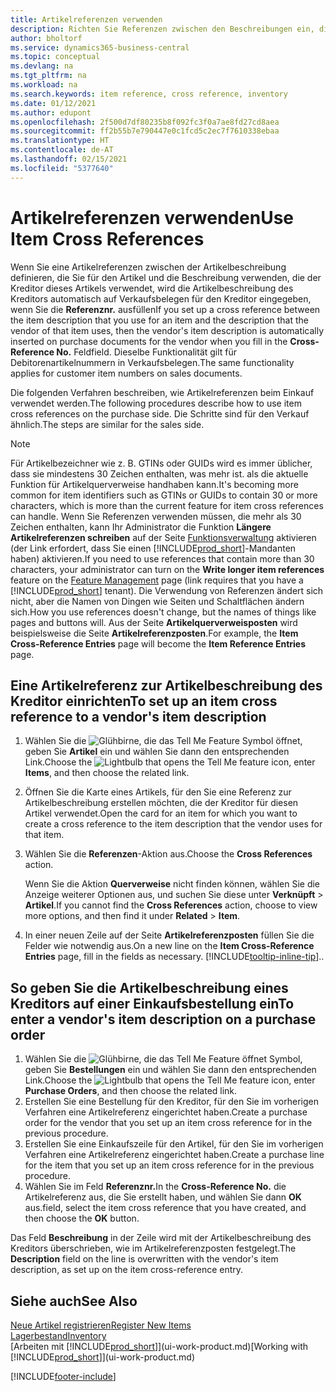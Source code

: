 ```yaml
---
title: Artikelreferenzen verwenden
description: Richten Sie Referenzen zwischen den Beschreibungen ein, die Sie und Ihr Kreditor für einen Artikel verwenden, damit Sie die Artikelbeschreibung des Kreditors in Einkaufsbelege einfügen können.
author: bholtorf
ms.service: dynamics365-business-central
ms.topic: conceptual
ms.devlang: na
ms.tgt_pltfrm: na
ms.workload: na
ms.search.keywords: item reference, cross reference, inventory
ms.date: 01/12/2021
ms.author: edupont
ms.openlocfilehash: 2f500d7df80235b8f092fc3f0a7ae8fd27cd8aea
ms.sourcegitcommit: ff2b55b7e790447e0c1fcd5c2ec7f7610338ebaa
ms.translationtype: HT
ms.contentlocale: de-AT
ms.lasthandoff: 02/15/2021
ms.locfileid: "5377640"
---
```

# <a name="use-item-cross-references"></a><span data-ttu-id="33918-103">Artikelreferenzen verwenden</span><span class="sxs-lookup"><span data-stu-id="33918-103">Use Item Cross References</span></span>
<span data-ttu-id="33918-104">Wenn Sie eine Artikelreferenzen zwischen der Artikelbeschreibung definieren, die Sie für den Artikel und die Beschreibung verwenden, die der Kreditor dieses Artikels verwendet, wird die Artikelbeschreibung des Kreditors automatisch auf Verkaufsbelegen für den Kreditor eingegeben, wenn Sie die **Referenznr.** ausfüllen</span><span class="sxs-lookup"><span data-stu-id="33918-104">If you set up a cross reference between the item description that you use for an item and the description that the vendor of that item uses, then the vendor's item description is automatically inserted on purchase documents for the vendor when you fill in the **Cross-Reference No.**</span></span> <span data-ttu-id="33918-105">Feld</span><span class="sxs-lookup"><span data-stu-id="33918-105">field.</span></span> <span data-ttu-id="33918-106">Dieselbe Funktionalität gilt für Debitorenartikelnummern in Verkaufsbelegen.</span><span class="sxs-lookup"><span data-stu-id="33918-106">The same functionality applies for customer item numbers on sales documents.</span></span>

<span data-ttu-id="33918-107">Die folgenden Verfahren beschreiben, wie Artikelreferenzen beim Einkauf verwendet werden.</span><span class="sxs-lookup"><span data-stu-id="33918-107">The following procedures describe how to use item cross references on the purchase side.</span></span> <span data-ttu-id="33918-108">Die Schritte sind für den Verkauf ähnlich.</span><span class="sxs-lookup"><span data-stu-id="33918-108">The steps are similar for the sales side.</span></span>

> [!NOTE]
> <span data-ttu-id="33918-109">Für Artikelbezeichner wie z. B. GTINs oder GUIDs wird es immer üblicher, dass sie mindestens 30 Zeichen enthalten, was mehr ist. als die aktuelle Funktion für Artikelquerverweise handhaben kann.</span><span class="sxs-lookup"><span data-stu-id="33918-109">It's becoming more common for item identifiers such as GTINs or GUIDs to contain 30 or more characters, which is more than the current feature for item cross references can handle.</span></span> <span data-ttu-id="33918-110">Wenn Sie Referenzen verwenden müssen, die mehr als 30 Zeichen enthalten, kann Ihr Administrator die Funktion **Längere Artikelreferenzen schreiben** auf der Seite [Funktionsverwaltung](https://businesscentral.dynamics.com/?page=2610) aktivieren (der Link erfordert, dass Sie einen [!INCLUDE[prod_short](includes/prod_short.md)]-Mandanten haben) aktivieren.</span><span class="sxs-lookup"><span data-stu-id="33918-110">If you need to use references that contain more than 30 characters, your administrator can turn on the **Write longer item references** feature on the [Feature Management](https://businesscentral.dynamics.com/?page=2610) page (link requires that you have a [!INCLUDE[prod_short](includes/prod_short.md)] tenant).</span></span> <span data-ttu-id="33918-111">Die Verwendung von Referenzen ändert sich nicht, aber die Namen von Dingen wie Seiten und Schaltflächen ändern sich.</span><span class="sxs-lookup"><span data-stu-id="33918-111">How you use references doesn't change, but the names of things like pages and buttons will.</span></span> <span data-ttu-id="33918-112">Aus der Seite **Artikelquerverweisposten** wird beispielsweise die Seite **Artikelreferenzposten**.</span><span class="sxs-lookup"><span data-stu-id="33918-112">For example, the **Item Cross-Reference Entries** page will become the **Item Reference Entries** page.</span></span>

## <a name="to-set-up-an-item-cross-reference-to-a-vendors-item-description"></a><span data-ttu-id="33918-113">Eine Artikelreferenz zur Artikelbeschreibung des Kreditor einrichten</span><span class="sxs-lookup"><span data-stu-id="33918-113">To set up an item cross reference to a vendor's item description</span></span>

1. <span data-ttu-id="33918-114">Wählen Sie die ![Glühbirne, die das Tell Me Feature](media/ui-search/search_small.png "Tell Me-Funktion") Symbol öffnet, geben Sie **Artikel** ein und wählen Sie dann den entsprechenden Link.</span><span class="sxs-lookup"><span data-stu-id="33918-114">Choose the ![Lightbulb that opens the Tell Me feature](media/ui-search/search_small.png "Tell me what you want to do") icon, enter **Items**, and then choose the related link.</span></span>
2. <span data-ttu-id="33918-115">Öffnen Sie die Karte eines Artikels, für den Sie eine Referenz zur Artikelbeschreibung erstellen möchten, die der Kreditor für diesen Artikel verwendet.</span><span class="sxs-lookup"><span data-stu-id="33918-115">Open the card for an item for which you want to create a cross reference to the item description that the vendor uses for that item.</span></span>
3. <span data-ttu-id="33918-116">Wählen Sie die **Referenzen**-Aktion aus.</span><span class="sxs-lookup"><span data-stu-id="33918-116">Choose the **Cross References** action.</span></span>

     <span data-ttu-id="33918-117">Wenn Sie die Aktion **Querverweise** nicht finden können, wählen Sie die Anzeige weiterer Optionen aus, und suchen Sie diese unter **Verknüpft** > **Artikel**.</span><span class="sxs-lookup"><span data-stu-id="33918-117">If you cannot find the **Cross References** action, choose to view more options, and then find it under **Related** > **Item**.</span></span>
  
4. <span data-ttu-id="33918-118">In einer neuen Zeile auf der Seite **Artikelreferenzposten** füllen Sie die Felder wie notwendig aus.</span><span class="sxs-lookup"><span data-stu-id="33918-118">On a new line on the **Item Cross-Reference Entries** page, fill in the fields as necessary.</span></span> [!INCLUDE[tooltip-inline-tip](includes/tooltip-inline-tip_md.md)]<span data-ttu-id="33918-119">.</span><span class="sxs-lookup"><span data-stu-id="33918-119">.</span></span>

## <a name="to-enter-a-vendors-item-description-on-a-purchase-order"></a><span data-ttu-id="33918-120">So geben Sie die Artikelbeschreibung eines Kreditors auf einer Einkaufsbestellung ein</span><span class="sxs-lookup"><span data-stu-id="33918-120">To enter a vendor's item description on a purchase order</span></span>

1. <span data-ttu-id="33918-121">Wählen Sie die ![Glühbirne, die das Tell Me Feature öffnet](media/ui-search/search_small.png "Tell Me-Funktion") Symbol, geben Sie **Bestellungen** ein und wählen Sie dann den entsprechenden Link.</span><span class="sxs-lookup"><span data-stu-id="33918-121">Choose the ![Lightbulb that opens the Tell Me feature](media/ui-search/search_small.png "Tell me what you want to do") icon, enter **Purchase Orders**, and then choose the related link.</span></span>
2. <span data-ttu-id="33918-122">Erstellen Sie eine Bestellung für den Kreditor, für den Sie im vorherigen Verfahren eine Artikelreferenz eingerichtet haben.</span><span class="sxs-lookup"><span data-stu-id="33918-122">Create a purchase order for the vendor that you set up an item cross reference for in the previous procedure.</span></span>
3. <span data-ttu-id="33918-123">Erstellen Sie eine Einkaufszeile für den Artikel, für den Sie im vorherigen Verfahren eine Artikelreferenz eingerichtet haben.</span><span class="sxs-lookup"><span data-stu-id="33918-123">Create a purchase line for the item that you set up an item cross reference for in the previous procedure.</span></span>
4. <span data-ttu-id="33918-124">Wählen Sie im Feld **Referenznr.**</span><span class="sxs-lookup"><span data-stu-id="33918-124">In the **Cross-Reference No.**</span></span> <span data-ttu-id="33918-125">die Artikelreferenz aus, die Sie erstellt haben, und wählen Sie dann **OK** aus.</span><span class="sxs-lookup"><span data-stu-id="33918-125">field, select the item cross reference that you have created, and then choose the **OK** button.</span></span>

<span data-ttu-id="33918-126">Das Feld **Beschreibung** in der Zeile wird mit der Artikelbeschreibung des Kreditors überschrieben, wie im Artikelreferenzposten festgelegt.</span><span class="sxs-lookup"><span data-stu-id="33918-126">The **Description** field on the line is overwritten with the vendor's item description, as set up on the item cross-reference entry.</span></span>

## <a name="see-also"></a><span data-ttu-id="33918-127">Siehe auch</span><span class="sxs-lookup"><span data-stu-id="33918-127">See Also</span></span>
[<span data-ttu-id="33918-128">Neue Artikel registrieren</span><span class="sxs-lookup"><span data-stu-id="33918-128">Register New Items</span></span>](inventory-how-register-new-items.md)  
[<span data-ttu-id="33918-129">Lagerbestand</span><span class="sxs-lookup"><span data-stu-id="33918-129">Inventory</span></span>](inventory-manage-inventory.md)  
<span data-ttu-id="33918-130">[Arbeiten mit [!INCLUDE[prod_short](includes/prod_short.md)]](ui-work-product.md)</span><span class="sxs-lookup"><span data-stu-id="33918-130">[Working with [!INCLUDE[prod_short](includes/prod_short.md)]](ui-work-product.md)</span></span>


[!INCLUDE[footer-include](includes/footer-banner.md)]